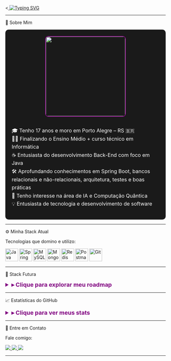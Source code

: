 <<!-- CABEÇALHO ANIMADO --><a href="https://git.io/typing-svg">
  <img src="https://readme-typing-svg.demolab.com?font=Fira+Code&weight=500&size=30&duration=3000&pause=1000&color=800080&background=000000&center=false&vCenter=true&width=1000&lines=Hello+World!+I'm+Gabriel+Dias;Back-End+Developer+Enthusiast+ready+to+create+impact!" alt="Typing SVG" />

---

</a>🌌 Sobre Mim

<div style="background-color: #1a1a1a; border-radius: 10px; padding: 20px; color: #FFFFFF; display: flex; flex-direction: column; align-items: center; text-align: center;">

  <img src="https://user-images.githubusercontent.com/74038190/225813708-98b745f2-7d22-48cf-9150-083f1b00d6c9.gif" width="250" style="border-radius:10px; object-fit: cover; border: 2px solid #800080; margin-bottom: 15px;" />


  <ul style="list-style-type: none; font-size: 16px; line-height: 1.6; padding: 0; text-align: left; max-width: 600px;">
    <li>🎓 Tenho 17 anos e moro em Porto Alegre – RS 🇧🇷</li>
    <li>🧑‍💻 Finalizando o Ensino Médio + curso técnico em Informática</li>
    <li>☕ Entusiasta do desenvolvimento Back-End com foco em Java</li>
    <li>🛠️ Aprofundando conhecimentos em Spring Boot, bancos relacionais e não-relacionais, arquitetura, testes e boas práticas</li>
    <li>🤖 Tenho interesse na área de IA e Computação Quântica</li>
    <li>💡 Entusiasta de tecnologia e desenvolvimento de software</li>
  </ul>
</div>

---

⚙️ Minha Stack Atual

Tecnologias que domino e utilizo:

<div align="left">
  <img src="https://cdn.jsdelivr.net/gh/devicons/devicon/icons/java/java-original.svg" width="40" title="Java" />
  <img src="https://cdn.jsdelivr.net/gh/devicons/devicon/icons/spring/spring-original.svg" width="40" title="Spring Boot" />
  <img src="https://cdn.jsdelivr.net/gh/devicons/devicon/icons/mysql/mysql-original.svg" width="40" title="MySQL" />
  <img src="https://cdn.jsdelivr.net/gh/devicons/devicon/icons/mongodb/mongodb-original.svg" width="40" title="MongoDB" />
  <img src="https://cdn.jsdelivr.net/gh/devicons/devicon/icons/redis/redis-original.svg" width="40" title="Redis" />
  <img src="https://cdn.jsdelivr.net/gh/devicons/devicon/icons/postman/postman-original.svg" width="40" title="Postman" />
  <img src="https://cdn.jsdelivr.net/gh/devicons/devicon/icons/git/git-original.svg" width="40" title="Git" />
</div>

---

🌠 Stack Futura

<details>
  <summary style="color: #800080; font-size: 18px; font-weight: bold;">▸ Clique para explorar meu roadmap</summary>
  <h3 style="color: #800080;">🔬 Inteligência Artificial & Data Science</h3>
  <div align="left">
    <img src="https://cdn.jsdelivr.net/gh/devicons/devicon/icons/python/python-original.svg" width="40" title="Python" />
    <img src="https://cdn.jsdelivr.net/gh/devicons/devicon/icons/tensorflow/tensorflow-original.svg" width="40" title="TensorFlow" />
    <img src="https://cdn.jsdelivr.net/gh/devicons/devicon/icons/pytorch/pytorch-original.svg" width="40" title="PyTorch" />
    <img src="https://cdn.jsdelivr.net/gh/devicons/devicon/icons/numpy/numpy-original.svg" width="40" title="NumPy" />
    <img src="https://cdn.jsdelivr.net/gh/devicons/devicon/icons/pandas/pandas-original.svg" width="40" title="Pandas" />
  </div>
  <h3 style="color: #800080;">☕ Back-End Java Avançado</h3>
  <div align="left">
    <img src="https://cdn.jsdelivr.net/gh/devicons/devicon/icons/maven/maven-original.svg" width="40" title="Maven" />
    <img src="https://cdn.jsdelivr.net/gh/devicons/devicon/icons/docker/docker-original.svg" width="40" title="Docker" />
    <img src="https://cdn.jsdelivr.net/gh/devicons/devicon/icons/graphql/graphql-plain.svg" width="40" title="GraphQL" />
    <img src="https://cdn.jsdelivr.net/gh/devicons/devicon/icons/hibernate/hibernate-original.svg" width="40" title="Hibernate" />
  </div>
</details>

---

📈 Estatísticas do GitHub

<details>
  <summary style="color: #800080; font-size: 18px; font-weight: bold;">▸ Clique para ver meus stats</summary>
  <div align="center">
    <img src="https://github-readme-stats.vercel.app/api?username=b1elzz&show_icons=true&theme=radical&count_private=true&hide_border=true&bg_color=1a1a1a&title_color=800080&icon_color=800080" height="150" />
    <img src="https://github-readme-stats.vercel.app/api/top-langs?username=b1elzz&layout=compact&langs_count=6&theme=radical&hide_border=true&bg_color=1a1a1a&title_color=800080&icon_color=800080" height="150" />
  </div>
</details>

---

📡 Entre em Contato

Fale comigo:

<div align="left">
  <a href="https://www.linkedin.com/in/gabrielmontrdias/" target="_blank">
    <img src="https://img.shields.io/badge/LinkedIn-000000?style=for-the-badge&logo=linkedin&logoColor=800080" />
  </a>
  <a href="mailto:gabriel050monteiro@gmail.com" target="_blank">
    <img src="https://img.shields.io/badge/Gmail-000000?style=for-the-badge&logo=gmail&logoColor=800080" />
  </a>
  <a href="https://discordapp.com/users/833365400971509780" target="_blank">
    <img src="https://img.shields.io/badge/Discord-000000?style=for-the-badge&logo=discord&logoColor=800080" />
  </a>
</div>

---